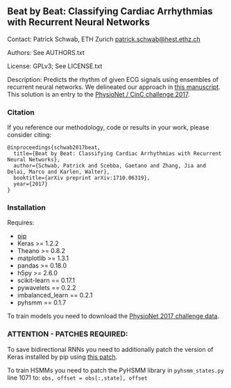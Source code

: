 ## Beat by Beat: Classifying Cardiac Arrhythmias with Recurrent Neural Networks

Contact: Patrick Schwab, ETH Zurich <patrick.schwab@hest.ethz.ch>

Authors: See AUTHORS.txt

License: GPLv3; See LICENSE.txt

Description: Predicts the rhythm of given ECG signals using ensembles of recurrent neural networks. We delineated our approach in [this manuscript](https://arxiv.org/abs/1710.06319). This solution is an entry to the [PhysioNet / CinC challenge 2017](https://physionet.org/challenge/2017/).


### Citation

If you reference our methodology, code or results in your work, please consider citing:

    @inproceedings{schwab2017beat,
      title={Beat by Beat: Classifying Cardiac Arrhythmias with Recurrent Neural Networks},
      author={Schwab, Patrick and Scebba, Gaetano and Zhang, Jia and Delai, Marco and Karlen, Walter},
      booktitle={arXiv preprint arXiv:1710.06319},
      year={2017}
    }


### Installation

Requires:
- [pip](https://pip.pypa.io/en/stable/)
- Keras >= 1.2.2
- Theano >= 0.8.2
- matplotlib >= 1.3.1
- pandas >= 0.18.0
- h5py >= 2.6.0
- scikit-learn == 0.17.1
- pywavelets == 0.2.2
- imbalanced_learn == 0.2.1
- pyhsmm == 0.1.7

To train models you need to download the [PhysioNet 2017 challenge data](physionet.org/challenge/2017/).


### ATTENTION - PATCHES REQUIRED:

To save bidirectional RNNs you need to additionally patch the version of Keras installed by pip using [this patch](https://github.com/fchollet/keras/commit/b5dc734f4e08b997ae50c4e29a5c4b589595b188).

To train HSMMs you need to patch the PyHSMM library in `pyhsmm_states.py` line 1071 to:
```obs, offset = obs[:,state], offset```
